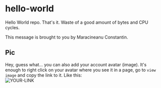 # hello-world

Hello World repo. That's it. Waste of a good amount of bytes and CPU cycles.

This message is brought to you by Maracineanu Constantin.

## Pic

Hey, guess what... you can also add your account avatar (image). It's enough to right click on your avatar where you see it in a page, go to `view image` and copy the link to it.
Like this:  
![YOUR-LINK](https://avatars2.githubusercontent.com/u/7242607?s=60&v=4)
